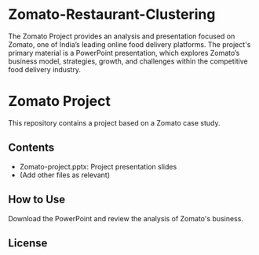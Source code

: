 # Zomato-Restaurant-Clustering
The Zomato Project provides an analysis and presentation focused on Zomato, one of India’s leading online food delivery platforms. The project's primary material is a PowerPoint presentation, which explores Zomato’s business model, strategies, growth, and challenges within the competitive food delivery industry.

# Zomato Project

This repository contains a project based on a Zomato case study.

## Contents

- Zomato-project.pptx: Project presentation slides
- (Add other files as relevant)

## How to Use

Download the PowerPoint and review the analysis of Zomato's business.

## License


